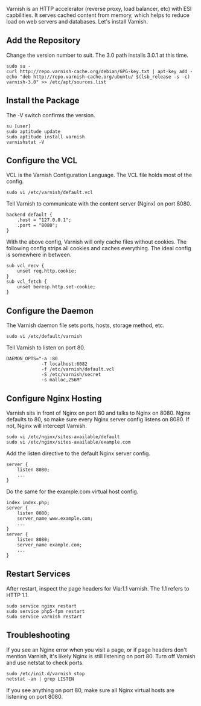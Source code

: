 Varnish is an HTTP accelerator (reverse proxy, load balancer, etc) with ESI capbilities. It serves cached content from memory, which helps to reduce load on web servers and databases. Let's install Varnish.

## Add the Repository

Change the version number to suit. The 3.0 path installs 3.0.1 at this time.

    sudo su -
    curl http://repo.varnish-cache.org/debian/GPG-key.txt | apt-key add -
    echo "deb http://repo.varnish-cache.org/ubuntu/ $(lsb_release -s -c) varnish-3.0" >> /etc/apt/sources.list

## Install the Package

The -V switch confirms the version.

    su [user]
    sudo aptitude update
    sudo aptitude install varnish
    varnishstat -V

## Configure the VCL

VCL is the Varnish Configuration Language. The VCL file holds most of the config.

    sudo vi /etc/varnish/default.vcl

Tell Varnish to communicate with the content server (Nginx) on port 8080.

    backend default {
        .host = "127.0.0.1";
        .port = "8080";
    }

With the above config, Varnish will only cache files without cookies. The following config strips all cookies and caches everything. The ideal config is somewhere in between.

    sub vcl_recv {
        unset req.http.cookie;
    }
    sub vcl_fetch {
        unset beresp.http.set-cookie;
    }

## Configure the Daemon

The Varnish daemon file sets ports, hosts, storage method, etc.

    sudo vi /etc/default/varnish

Tell Varnish to listen on port 80.

    DAEMON_OPTS="-a :80
                 -T localhost:6082
                 -f /etc/varnish/default.vcl
                 -S /etc/varnish/secret
                 -s malloc,256M"

## Configure Nginx Hosting

Varnish sits in front of Nginx on port 80 and talks to Nginx on 8080. Nginx defaults to 80, so make sure every Nginx server config listens on 8080. If not, Nginx will intercept Varnish.

    sudo vi /etc/nginx/sites-available/default
    sudo vi /etc/nginx/sites-available/example.com

Add the listen directive to the default Nginx server config.

    server {
        listen 8080;
        ...
    }

Do the same for the example.com virtual host config.

    index index.php;
    server {
        listen 8080;
        server_name www.example.com;
        ...
    }
    server {
        listen 8080;
        server_name example.com;
        ...
    }

## Restart Services

After restart, inspect the page headers for Via:1.1 varnish. The 1.1 refers to HTTP 1.1.

    sudo service nginx restart
    sudo service php5-fpm restart
    sudo service varnish restart

## Troubleshooting

If you see an Nginx error when you visit a page, or if page headers don't mention Varnish, it's likely Nginx is still listening on port 80. Turn off Varnish and use netstat to check ports.

    sudo /etc/init.d/varnish stop
    netstat -an | grep LISTEN

If you see anything on port 80, make sure all Nginx virtual hosts are listening on port 8080.
